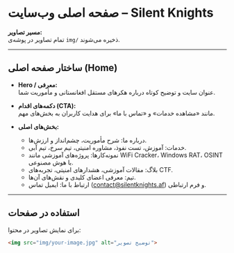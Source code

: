 # صفحه اصلی وب‌سایت – Silent Knights

**مسیر تصاویر:**  
تمام تصاویر در پوشه‌ی `img/` ذخیره می‌شوند.

---

## ساختار صفحه اصلی (Home)

- **Hero / معرفی:**  
  عنوان سایت و توضیح کوتاه درباره هکرهای مستقل افغانستانی و مأموریت شما.

- **دکمه‌های اقدام (CTA):**  
  مانند «مشاهده خدمات» و «تماس با ما» برای هدایت کاربران به بخش‌های مهم.

- **بخش‌های اصلی:**
  - درباره ما: شرح مأموریت، چشم‌انداز و ارزش‌ها.
  - خدمات: آموزش، تست نفوذ، مشاوره امنیتی، تیم سرخ، تیم آبی.
  - نمونه‌کارها: پروژه‌های آموزشی مانند WiFi Cracker، Windows RAT، OSINT با هوش مصنوعی.
  - بلاگ: مقالات آموزشی، هشدارهای امنیتی، تجربه‌های CTF.
  - تیم: معرفی اعضای کلیدی و نقش‌های آن‌ها.
  - ارتباط با ما: ایمیل تماس (contact@silentknights.af) و فرم ارتباطی.

---

## استفاده در صفحات

برای نمایش تصاویر در محتوا:

```html
<img src="img/your-image.jpg" alt="توضیح تصویر">

